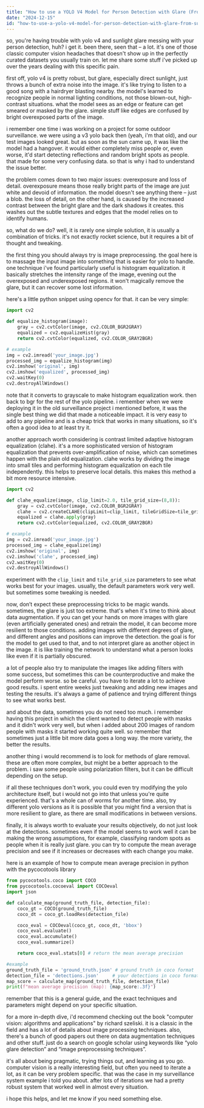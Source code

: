 ```yaml
---
title: "How to use a YOLO V4 Model for Person Detection with Glare (From Sunlight)?"
date: "2024-12-15"
id: "how-to-use-a-yolo-v4-model-for-person-detection-with-glare-from-sunlight"
---
```


so, you're having trouble with yolo v4 and sunlight glare messing with your person detection, huh? i get it. been there, seen that – a lot. it's one of those classic computer vision headaches that doesn't show up in the perfectly curated datasets you usually train on. let me share some stuff i've picked up over the years dealing with this specific pain.

first off, yolo v4 is pretty robust, but glare, especially direct sunlight, just throws a bunch of extra noise into the image. it's like trying to listen to a good song with a hairdryer blasting nearby. the model's learned to recognize people in normal lighting conditions, not those blown-out, high-contrast situations. what the model sees as an edge or feature can get smeared or masked by the glare. simple stuff like edges are confused by bright overexposed parts of the image.

i remember one time i was working on a project for some outdoor surveillance. we were using a v3 yolo back then (yeah, i'm that old), and our test images looked great. but as soon as the sun came up, it was like the model had a hangover. it would either completely miss people or, even worse, it'd start detecting reflections and random bright spots as people. that made for some very confusing data. so that is why i had to understand the issue better.

the problem comes down to two major issues: overexposure and loss of detail. overexposure means those really bright parts of the image are just white and devoid of information. the model doesn't see anything there – just a blob. the loss of detail, on the other hand, is caused by the increased contrast between the bright glare and the dark shadows it creates. this washes out the subtle textures and edges that the model relies on to identify humans.

so, what do we do? well, it is rarely one simple solution, it is usually a combination of tricks. it's not exactly rocket science, but it requires a bit of thought and tweaking.

the first thing you should always try is image preprocessing. the goal here is to massage the input image into something that is easier for yolo to handle. one technique i've found particularly useful is histogram equalization. it basically stretches the intensity range of the image, evening out the overexposed and underexposed regions. it won't magically remove the glare, but it can recover some lost information.

here's a little python snippet using opencv for that. it can be very simple:

```python
import cv2

def equalize_histogram(image):
    gray = cv2.cvtColor(image, cv2.COLOR_BGR2GRAY)
    equalized = cv2.equalizeHist(gray)
    return cv2.cvtColor(equalized, cv2.COLOR_GRAY2BGR)

# example
img = cv2.imread('your_image.jpg')
processed_img = equalize_histogram(img)
cv2.imshow('original', img)
cv2.imshow('equalized', processed_img)
cv2.waitKey(0)
cv2.destroyAllWindows()
```

note that it converts to grayscale to make histogram equalization work. then back to bgr for the rest of the yolo pipeline. i remember when we were deploying it in the old surveillance project i mentioned before, it was the single best thing we did that made a noticeable impact. it is very easy to add to any pipeline and is a cheap trick that works in many situations, so it's often a good idea to at least try it.

another approach worth considering is contrast limited adaptive histogram equalization (clahe). it's a more sophisticated version of histogram equalization that prevents over-amplification of noise, which can sometimes happen with the plain old equalization. clahe works by dividing the image into small tiles and performing histogram equalization on each tile independently. this helps to preserve local details. this makes this method a bit more resource intensive.

```python
import cv2

def clahe_equalize(image, clip_limit=2.0, tile_grid_size=(8,8)):
    gray = cv2.cvtColor(image, cv2.COLOR_BGR2GRAY)
    clahe = cv2.createCLAHE(clipLimit=clip_limit, tileGridSize=tile_grid_size)
    equalized = clahe.apply(gray)
    return cv2.cvtColor(equalized, cv2.COLOR_GRAY2BGR)

# example
img = cv2.imread('your_image.jpg')
processed_img = clahe_equalize(img)
cv2.imshow('original', img)
cv2.imshow('clahe', processed_img)
cv2.waitKey(0)
cv2.destroyAllWindows()
```
experiment with the `clip_limit` and `tile_grid_size` parameters to see what works best for your images. usually, the default parameters work very well. but sometimes some tweaking is needed.

now, don’t expect these preprocessing tricks to be magic wands. sometimes, the glare is just too extreme. that's when it's time to think about data augmentation. if you can get your hands on more images with glare (even artificially generated ones) and retrain the model, it can become more resilient to those conditions. adding images with different degrees of glare, and different angles and positions can improve the detection. the goal is for the model to get used to that, and to not interpret glare as another object in the image. it is like training the network to understand what a person looks like even if it is partially obscured.

a lot of people also try to manipulate the images like adding filters with some success, but sometimes this can be counterproductive and make the model perform worse. so be careful. you have to iterate a lot to achieve good results. i spent entire weeks just tweaking and adding new images and testing the results. it's always a game of patience and trying different things to see what works best.

and about the data, sometimes you do not need too much. i remember having this project in which the client wanted to detect people with masks and it didn't work very well, but when i added about 200 images of random people with masks it started working quite well. so remember that sometimes just a little bit more data goes a long way. the more variety, the better the results.

another thing i would recommend is to look for methods of glare removal. these are often more complex, but might be a better approach to the problem. i saw some people using polarization filters, but it can be difficult depending on the setup.

if all these techniques don't work, you could even try modifying the yolo architecture itself, but i would not go into that unless you're quite experienced. that's a whole can of worms for another time. also, try different yolo versions as it is possible that you might find a version that is more resilient to glare, as there are small modifications in between versions.

finally, it is always worth to evaluate your results objectively, do not just look at the detections. sometimes even if the model seems to work well it can be making the wrong assumptions, for example, classifying random spots as people when it is really just glare. you can try to compute the mean average precision and see if it increases or decreases with each change you make.

here is an example of how to compute mean average precision in python with the pycocotools library

```python
from pycocotools.coco import COCO
from pycocotools.cocoeval import COCOeval
import json

def calculate_map(ground_truth_file, detection_file):
    coco_gt = COCO(ground_truth_file)
    coco_dt = coco_gt.loadRes(detection_file)

    coco_eval = COCOeval(coco_gt, coco_dt, 'bbox')
    coco_eval.evaluate()
    coco_eval.accumulate()
    coco_eval.summarize()

    return coco_eval.stats[0] # return the mean average precision

#example
ground_truth_file = 'ground_truth.json' # ground truth in coco format
detection_file = 'detections.json'     # your detections in coco format
map_score = calculate_map(ground_truth_file, detection_file)
print(f"mean average precision (map): {map_score:.3f}")
```

remember that this is a general guide, and the exact techniques and parameters might depend on your specific situation.

for a more in-depth dive, i'd recommend checking out the book "computer vision: algorithms and applications" by richard szeliski. it is a classic in the field and has a lot of details about image processing techniques. also, there's a bunch of good papers out there on data augmentation techniques and other stuff. just do a search on google scholar using keywords like “yolo glare detection” and “image preprocessing techniques”.

it's all about being pragmatic, trying things out, and learning as you go. computer vision is a really interesting field, but often you need to iterate a lot, as it can be very problem specific. that was the case in my surveillance system example i told you about. after lots of iterations we had a pretty robust system that worked well in almost every situation.

i hope this helps, and let me know if you need something else.

